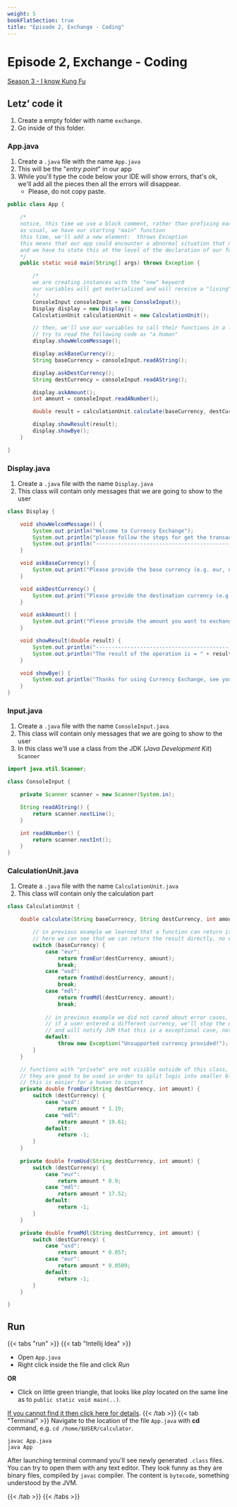 ```yaml
---
weight: 5
bookFlatSection: true
title: "Episode 2, Exchange - Coding"
---
```


# Episode 2, Exchange - Coding

[Season 3 - I know Kung Fu](/docs/java/season_3/)

## Letz’ code it

1. Create a empty folder with name `exchange`.
1. Go inside of this folder.

### App.java
1. Create a `.java` file with the name `App.java`
1. This will be the "*entry point*" in our app
1. While you'll type the code below your IDE will show errors, that's ok, we'll add all the pieces then all the errors will disappear.
    - Please, do not copy paste.
```java
public class App {

    /*
    notice, this time we use a block comment, rather than prefixing each line with //
    as usual, we have our starting "main" function
    this time, we'll add a new element:  throws Exception 
    this means that our app could encounter a abnormal situation that might stop the execution
    and we have to state this at the level of the declaration of our function
    */
    public static void main(String[] args) throws Exception {

        /*
        we are creating instances with the "new" keyword
        our variables will get materialized and will receive a "living" copy of the class after "new" keyword
        */
        ConsoleInput consoleInput = new ConsoleInput();
        Display display = new Display();
        CalculationUnit calculationUnit = new CalculationUnit();

        // then, we'll use our variables to call their functions in a logical order, just like we would do in real life
        // try to read the following code as "a human"
        display.showWelcomMessage();

        display.askBaseCurrency();
        String baseCurrency = consoleInput.readAString();

        display.askDestCurrency();
        String destCurrency = consoleInput.readAString();

        display.askAmount();
        int amount = consoleInput.readANumber();

        double result = calculationUnit.calculate(baseCurrency, destCurrency, amount);

        display.showResult(result);
        display.showBye();
    }

}

```

### Display.java
1. Create a `.java` file with the name `Display.java`
1. This class will contain only messages that we are going to show to the user

```java
class Display {

    void showWelcomMessage() {
        System.out.println("Welcome to Currency Exchange");
        System.out.println("please follow the steps for get the transaction done");
        System.out.println("----------------------------------------------------");
    }

    void askBaseCurrency() {
        System.out.print("Please provide the base currency (e.g. eur, usd, mdl) = ");
    }

    void askDestCurrency() {
        System.out.print("Please provide the destination currency (e.g. eur, usd, mdl) = ");
    }

    void askAmount() {
        System.out.print("Please provide the amount you want to exchange = ");
    }

    void showResult(double result) {
        System.out.println("-------------------------------------------");
        System.out.println("The result of the operation is = " + result);
    }

    void showBye() {
        System.out.println("Thanks for using Currency Exchange, see you soon!");
    }
}

```

### Input.java
1. Create a `.java` file with the name `ConsoleInput.java`
1. This class will contain only messages that we are going to show to the user
1. In this class we'll use a class from the JDK (*Java Development Kit*) `Scanner`
```java
import java.util.Scanner;

class ConsoleInput {

    private Scanner scanner = new Scanner(System.in);

    String readAString() {
        return scanner.nextLine();
    }

    int readANumber() {
        return scanner.nextInt();
    }
}
```

### CalculationUnit.java
1. Create a `.java` file with the name `CalculationUnit.java`
1. This class will contain only the calculation part

```java
class CalculationUnit {

    double calculate(String baseCurrency, String destCurrency, int amount) throws Exception {

        // in previous example we learned that a function can return it's result to a variable
        // here we can see that we can return the result directly, no extra variables are needed
        switch (baseCurrency) {
            case "eur":
                return fromEur(destCurrency, amount);
                break;
            case "usd":
                return fromUsd(destCurrency, amount);
                break;
            case "mdl":
                return fromMdl(destCurrency, amount);
                break;
    
            // in previous example we did not cared about error cases, here we do
            // if a user entered a different currency, we'll stop the execution of the program 
            // and will notify JVM that this is a exceptional case, not supported byt this app.
            default:
                throw new Exception("Unsupported currency provided!");
        }
    }

    // functions with "private" are not visible outside of this class, but are usable within it
    // they are good to be used in order to split logic into smaller blocks of code
    // this is easier for a human to ingest 
    private double fromEur(String destCurrency, int amount) {
        switch (destCurrency) {
            case "usd":
                return amount * 1.19;
            case "mdl":
                return amount * 19.61;
            default:
                return -1;
        }
    }
    
    private double fromUsd(String destCurrency, int amount) {
        switch (destCurrency) {
            case "eur":
                return amount * 0.9;
            case "mdl":
                return amount * 17.52;
            default:
                return -1;
        }
    }

    private double fromMdl(String destCurrency, int amount) {
        switch (destCurrency) {
            case "usd":
                return amount * 0.057;
            case "eur":
                return amount * 0.0509;
            default:
                return -1;
        }
    }

}
```

## Run
{{< tabs "run" >}}
{{< tab "Intellij Idea" >}}
- Open `App.java`
- Right click inside the file and click *Run*

**OR**

- Click on little green triangle, that looks like *play* located on the same line as to `public static void main(..)`.

[If you cannot find it then click here for details](https://www.jetbrains.com/help/idea/running-applications.html).
{{< /tab >}}
{{< tab "Terminal" >}}
Navigate to the location of the file `App.java` with **cd** command, e.g. `cd /home/$USER/calculator`. 
```shell script
javac App.java
java App
```

After launching terminal command you'll see newly generated `.class` files. You can try to open them with any text editor. 
They look funny as they are binary files, compiled by `javac` compiler. The content is `bytecode`, something understood by the JVM.

{{< /tab >}}
{{< /tabs >}}